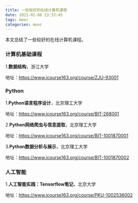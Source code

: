 ```yaml
---
title: 一些较好的在线计算机课程
date: 2021-02-08 23:33:45
tags: mooc
categories: mooc
---
```


本文总结了一些较好的在线计算机课程。

<!--more-->

### 计算机基础课程

1.**数据结构**，浙江大学

地址：https://www.icourse163.org/course/ZJU-93001

### Python

1.**Python语言程序设计**，北京理工大学

地址：https://www.icourse163.org/course/BIT-268001

2.**Python网络爬虫与信息提取**，北京理工大学

地址：https://www.icourse163.org/course/BIT-1001870001

3.**Python数据分析与展示**，北京理工大学

地址：https://www.icourse163.org/course/BIT-1001870002

### 人工智能

1.**人工智能实践：Tensorflow笔记**，北京大学

地址：https://www.icourse163.org/course/PKU-1002536002
